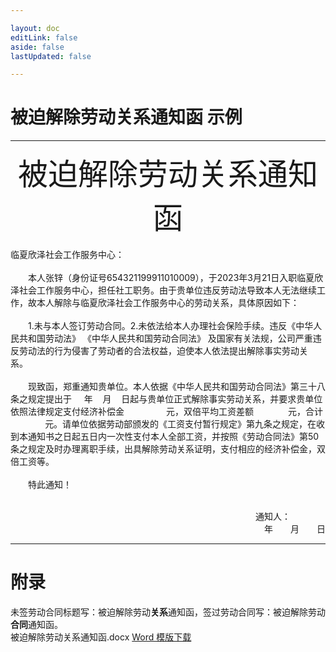 ```yaml
---

layout: doc
editLink: false
aside: false
lastUpdated: false

---
```


# 被迫解除劳动关系通知函  示例

---

<center><font size=10>被迫解除劳动关系通知函</font></center>
<br>临夏欣泽社会工作服务中心：<br><br>&emsp;&emsp;本人张锌（身份证号654321199911010009），于2023年3月21日入职临夏欣泽社会工作服务中心，担任社工职务。由于贵单位违反劳动法导致本人无法继续工作，故本人解除与临夏欣泽社会工作服务中心的劳动关系，具体原因如下：<br><br>&emsp;&emsp;1.未与本人签订劳动合同。2.未依法给本人办理社会保险手续。违反《中华人民共和国劳动法》 《中华人民共和国劳动合同法》 及国家有关法规，公司严重违反劳动法的行为侵害了劳动者的合法权益，迫使本人依法提出解除事实劳动关系。 <br><br>&emsp;&emsp;现致函，郑重通知贵单位。本人依据《中华人民共和国劳动合同法》第三十八条之规定提出于     年    月    日起与贵单位正式解除事实劳动关系，并要求贵单位依照法律规定支付经济补偿金                 元，双倍平均工资差额              元，合计               元。请单位依据劳动部颁发的《工资支付暂行规定》第九条之规定，在收到本通知书之日起五日内一次性支付本人全部工资，并按照《劳动合同法》第50条之规定及时办理离职手续，出具解除劳动关系证明，支付相应的经济补偿金，双倍工资等。<br><br>&emsp;&emsp;特此通知！<br>                                                                  
<p align="right">通知人：&emsp;&emsp;&emsp;&emsp;<br>
年&emsp;&emsp;月&emsp;&emsp;日</p>

---

# 附录
未签劳动合同标题写：被迫解除劳动**关系**通知函，签过劳动合同写：被迫解除劳动**合同**通知函。<br>
被迫解除劳动关系通知函.docx [Word 模版下载](https://www.123pan.com/s/diMiVv-goamh.html)
